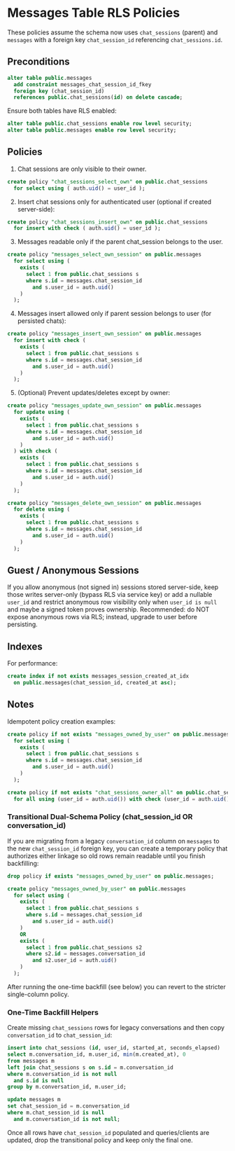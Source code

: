 # Messages Table RLS Policies

These policies assume the schema now uses `chat_sessions` (parent) and `messages` with a foreign key `chat_session_id` referencing `chat_sessions.id`.

## Preconditions

```sql
alter table public.messages
  add constraint messages_chat_session_id_fkey
  foreign key (chat_session_id)
  references public.chat_sessions(id) on delete cascade;
```

Ensure both tables have RLS enabled:

```sql
alter table public.chat_sessions enable row level security;
alter table public.messages enable row level security;
```

## Policies

1. Chat sessions are only visible to their owner.

```sql
create policy "chat_sessions_select_own" on public.chat_sessions
  for select using ( auth.uid() = user_id );
```

2. Insert chat sessions only for authenticated user (optional if created server-side):

```sql
create policy "chat_sessions_insert_own" on public.chat_sessions
  for insert with check ( auth.uid() = user_id );
```

3. Messages readable only if the parent chat_session belongs to the user.

```sql
create policy "messages_select_own_session" on public.messages
  for select using (
    exists (
      select 1 from public.chat_sessions s
      where s.id = messages.chat_session_id
        and s.user_id = auth.uid()
    )
  );
```

4. Messages insert allowed only if parent session belongs to user (for persisted chats):

```sql
create policy "messages_insert_own_session" on public.messages
  for insert with check (
    exists (
      select 1 from public.chat_sessions s
      where s.id = messages.chat_session_id
        and s.user_id = auth.uid()
    )
  );
```

5. (Optional) Prevent updates/deletes except by owner:

```sql
create policy "messages_update_own_session" on public.messages
  for update using (
    exists (
      select 1 from public.chat_sessions s
      where s.id = messages.chat_session_id
        and s.user_id = auth.uid()
    )
  ) with check (
    exists (
      select 1 from public.chat_sessions s
      where s.id = messages.chat_session_id
        and s.user_id = auth.uid()
    )
  );

create policy "messages_delete_own_session" on public.messages
  for delete using (
    exists (
      select 1 from public.chat_sessions s
      where s.id = messages.chat_session_id
        and s.user_id = auth.uid()
    )
  );
```

## Guest / Anonymous Sessions

If you allow anonymous (not signed in) sessions stored server-side, keep those writes server-only (bypass RLS via service key) or add a nullable `user_id` and restrict anonymous row visibility only when `user_id is null` and maybe a signed token proves ownership. Recommended: do NOT expose anonymous rows via RLS; instead, upgrade to user before persisting.

## Indexes

For performance:

```sql
create index if not exists messages_session_created_at_idx
  on public.messages(chat_session_id, created_at asc);
```

## Notes

Idempotent policy creation examples:

```sql
create policy if not exists "messages_owned_by_user" on public.messages
  for select using (
    exists (
      select 1 from public.chat_sessions s
      where s.id = messages.chat_session_id
        and s.user_id = auth.uid()
    )
  );

create policy if not exists "chat_sessions_owner_all" on public.chat_sessions
  for all using (user_id = auth.uid()) with check (user_id = auth.uid());
```

### Transitional Dual-Schema Policy (chat_session_id OR conversation_id)

If you are migrating from a legacy `conversation_id` column on `messages` to the new `chat_session_id` foreign key, you can create a temporary policy that authorizes either linkage so old rows remain readable until you finish backfilling:

```sql
drop policy if exists "messages_owned_by_user" on public.messages;

create policy "messages_owned_by_user" on public.messages
  for select using (
    exists (
      select 1 from public.chat_sessions s
      where s.id = messages.chat_session_id
        and s.user_id = auth.uid()
    )
    OR
    exists (
      select 1 from public.chat_sessions s2
      where s2.id = messages.conversation_id
        and s2.user_id = auth.uid()
    )
  );
```

After running the one-time backfill (see below) you can revert to the stricter single-column policy.

### One-Time Backfill Helpers

Create missing `chat_sessions` rows for legacy conversations and then copy `conversation_id` to `chat_session_id`:

```sql
insert into chat_sessions (id, user_id, started_at, seconds_elapsed)
select m.conversation_id, m.user_id, min(m.created_at), 0
from messages m
left join chat_sessions s on s.id = m.conversation_id
where m.conversation_id is not null
  and s.id is null
group by m.conversation_id, m.user_id;

update messages m
set chat_session_id = m.conversation_id
where m.chat_session_id is null
  and m.conversation_id is not null;
```

Once all rows have `chat_session_id` populated and queries/clients are updated, drop the transitional policy and keep only the final one.
